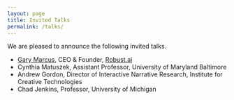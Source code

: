 ```yaml
---
layout: page
title: Invited Talks
permalink: /talks/
---
```


We are pleased to announce the following invited talks.

- [Gary Marcus](http://garymarcus.com/), CEO & Founder, [Robust.ai](https://www.robust.ai/)
- Cynthia Matuszek, Assistant Professor, University of Maryland Baltimore
- Andrew Gordon, Director of Interactive Narrative Research, Institute for Creative Technologies
- Chad Jenkins, Professor, University of Michigan
